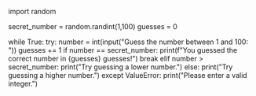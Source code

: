 import random

secret_number = random.randint(1,100)
guesses = 0

while True:
 try:
 number = int(input("Guess the number between 1 and 100: "))
 guesses += 1
 if number == secret_number:
 print(f"You guessed the correct number in {guesses} guesses!")
 break
 elif number > secret_number:
 print("Try guessing a lower number.")
 else:
 print("Try guessing a higher number.")
 except ValueError:
 print("Please enter a valid integer.")
